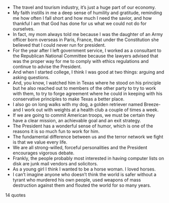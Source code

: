  - The travel and tourism industry, it’s just a huge part of our economy.
 - My faith instills in me a deep sense of humility and gratitude, reminding me how often I fall short and how much I need the savior, and how thankful I am that God has done for us what we could not do for ourselves.
 - In fact, my mom always told me because I was the daughter of an Army officer born overseas in Paris, France, that under the Constitution she believed that I could never run for president.
 - For the year after I left government service, I worked as a consultant to the Republican National Committee because the lawyers advised that was the proper way for me to comply with ethics regulations and continue to advise the President.
 - And when I started college, I think I was good at two things: arguing and asking questions.
 - And, you know, I watched him in Texas where he stood on his principle but he also reached out to members of the other party to try to work with them, to try to forge agreement where he could in keeping with his conservative principles to make Texas a better place.
 - I also go on long walks with my dog, a golden retriever named Breeze-and I work out with weights at a health club a couple of times a week.
 - If we are going to commit American troops, we must be certain they have a clear mission, an achievable goal and an exit strategy.
 - The President has a wonderful sense of humor, which is one of the reasons it is so much fun to work for him.
 - The fundamental difference between us and the terror network we fight is that we value every life.
 - We are all strong-willed, forceful personalities and the President encourages vigorous debate.
 - Frankly, the people probably most interested in having computer lists on disk are junk mail vendors and solicitors.
 - As a young girl I think I wanted to be a horse woman. I loved horses.
 - I can’t imagine anyone who doesn’t think the world is safer without a tyrant who murdered his own people, used weapons of mass destruction against them and flouted the world for so many years.

14 quotes